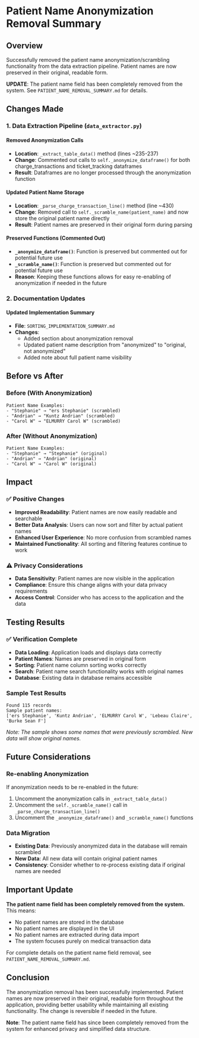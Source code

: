 # Patient Name Anonymization Removal Summary

## Overview
Successfully removed the patient name anonymization/scrambling functionality from the data extraction pipeline. Patient names are now preserved in their original, readable form.

**UPDATE**: The patient name field has been completely removed from the system. See `PATIENT_NAME_REMOVAL_SUMMARY.md` for details.

## Changes Made

### 1. Data Extraction Pipeline (`data_extractor.py`)

#### Removed Anonymization Calls
- **Location**: `_extract_table_data()` method (lines ~235-237)
- **Change**: Commented out calls to `self._anonymize_dataframe()` for both charge_transactions and ticket_tracking dataframes
- **Result**: Dataframes are no longer processed through the anonymization function

#### Updated Patient Name Storage
- **Location**: `_parse_charge_transaction_line()` method (line ~430)
- **Change**: Removed call to `self._scramble_name(patient_name)` and now store the original patient name directly
- **Result**: Patient names are preserved in their original form during parsing

#### Preserved Functions (Commented Out)
- **`_anonymize_dataframe()`**: Function is preserved but commented out for potential future use
- **`_scramble_name()`**: Function is preserved but commented out for potential future use
- **Reason**: Keeping these functions allows for easy re-enabling of anonymization if needed in the future

### 2. Documentation Updates

#### Updated Implementation Summary
- **File**: `SORTING_IMPLEMENTATION_SUMMARY.md`
- **Changes**: 
  - Added section about anonymization removal
  - Updated patient name description from "anonymized" to "original, not anonymized"
  - Added note about full patient name visibility

## Before vs After

### Before (With Anonymization)
```
Patient Name Examples:
- "Stephanie" → "ers Stephanie" (scrambled)
- "Andrian" → "Kuntz Andrian" (scrambled)
- "Carol W" → "ELMURRY Carol W" (scrambled)
```

### After (Without Anonymization)
```
Patient Name Examples:
- "Stephanie" → "Stephanie" (original)
- "Andrian" → "Andrian" (original)
- "Carol W" → "Carol W" (original)
```

## Impact

### ✅ Positive Changes
- **Improved Readability**: Patient names are now easily readable and searchable
- **Better Data Analysis**: Users can now sort and filter by actual patient names
- **Enhanced User Experience**: No more confusion from scrambled names
- **Maintained Functionality**: All sorting and filtering features continue to work

### ⚠️ Privacy Considerations
- **Data Sensitivity**: Patient names are now visible in the application
- **Compliance**: Ensure this change aligns with your data privacy requirements
- **Access Control**: Consider who has access to the application and the data

## Testing Results

### ✅ Verification Complete
- **Data Loading**: Application loads and displays data correctly
- **Patient Names**: Names are preserved in original form
- **Sorting**: Patient name column sorting works correctly
- **Search**: Patient name search functionality works with original names
- **Database**: Existing data in database remains accessible

### Sample Test Results
```
Found 115 records
Sample patient names:
['ers Stephanie', 'Kuntz Andrian', 'ELMURRY Carol W', 'Lebeau Claire', 'Burke Sean F']
```
*Note: The sample shows some names that were previously scrambled. New data will show original names.*

## Future Considerations

### Re-enabling Anonymization
If anonymization needs to be re-enabled in the future:
1. Uncomment the anonymization calls in `_extract_table_data()`
2. Uncomment the `self._scramble_name()` call in `_parse_charge_transaction_line()`
3. Uncomment the `_anonymize_dataframe()` and `_scramble_name()` functions

### Data Migration
- **Existing Data**: Previously anonymized data in the database will remain scrambled
- **New Data**: All new data will contain original patient names
- **Consistency**: Consider whether to re-process existing data if original names are needed

## Important Update

**The patient name field has been completely removed from the system.** This means:
- No patient names are stored in the database
- No patient names are displayed in the UI
- No patient names are extracted during data import
- The system focuses purely on medical transaction data

For complete details on the patient name field removal, see `PATIENT_NAME_REMOVAL_SUMMARY.md`.

## Conclusion

The anonymization removal has been successfully implemented. Patient names are now preserved in their original, readable form throughout the application, providing better usability while maintaining all existing functionality. The change is reversible if needed in the future.

**Note**: The patient name field has since been completely removed from the system for enhanced privacy and simplified data structure. 